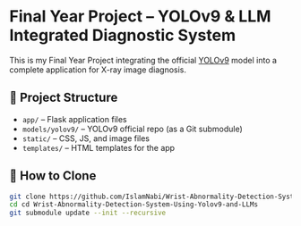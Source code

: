 # Final Year Project – YOLOv9 & LLM Integrated Diagnostic System

This is my Final Year Project integrating the official [YOLOv9](https://github.com/WongKinYiu/yolov9) model into a complete application for X-ray image diagnosis.

## 📁 Project Structure

- `app/` – Flask application files
- `models/yolov9/` – YOLOv9 official repo (as a Git submodule)
- `static/` – CSS, JS, and image files
- `templates/` – HTML templates for the app

## 🚀 How to Clone

```bash
git clone https://github.com/IslamNabi/Wrist-Abnormality-Detection-System-Using-Yolov9-and-LLMs.git
cd cd Wrist-Abnormality-Detection-System-Using-Yolov9-and-LLMs
git submodule update --init --recursive
